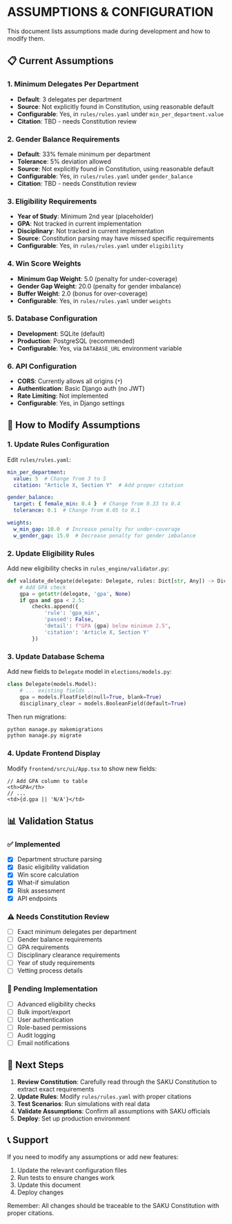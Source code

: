 # ASSUMPTIONS & CONFIGURATION

This document lists assumptions made during development and how to modify them.

## 📋 Current Assumptions

### 1. Minimum Delegates Per Department
- **Default**: 3 delegates per department
- **Source**: Not explicitly found in Constitution, using reasonable default
- **Configurable**: Yes, in `rules/rules.yaml` under `min_per_department.value`
- **Citation**: TBD - needs Constitution review

### 2. Gender Balance Requirements
- **Default**: 33% female minimum per department
- **Tolerance**: 5% deviation allowed
- **Source**: Not explicitly found in Constitution, using reasonable default
- **Configurable**: Yes, in `rules/rules.yaml` under `gender_balance`
- **Citation**: TBD - needs Constitution review

### 3. Eligibility Requirements
- **Year of Study**: Minimum 2nd year (placeholder)
- **GPA**: Not tracked in current implementation
- **Disciplinary**: Not tracked in current implementation
- **Source**: Constitution parsing may have missed specific requirements
- **Configurable**: Yes, in `rules/rules.yaml` under `eligibility`

### 4. Win Score Weights
- **Minimum Gap Weight**: 5.0 (penalty for under-coverage)
- **Gender Gap Weight**: 20.0 (penalty for gender imbalance)
- **Buffer Weight**: 2.0 (bonus for over-coverage)
- **Configurable**: Yes, in `rules/rules.yaml` under `weights`

### 5. Database Configuration
- **Development**: SQLite (default)
- **Production**: PostgreSQL (recommended)
- **Configurable**: Yes, via `DATABASE_URL` environment variable

### 6. API Configuration
- **CORS**: Currently allows all origins (`*`)
- **Authentication**: Basic Django auth (no JWT)
- **Rate Limiting**: Not implemented
- **Configurable**: Yes, in Django settings

## 🔧 How to Modify Assumptions

### 1. Update Rules Configuration
Edit `rules/rules.yaml`:
```yaml
min_per_department:
  value: 5  # Change from 3 to 5
  citation: "Article X, Section Y"  # Add proper citation

gender_balance:
  target: { female_min: 0.4 }  # Change from 0.33 to 0.4
  tolerance: 0.1  # Change from 0.05 to 0.1

weights:
  w_min_gap: 10.0  # Increase penalty for under-coverage
  w_gender_gap: 15.0  # Decrease penalty for gender imbalance
```

### 2. Update Eligibility Rules
Add new eligibility checks in `rules_engine/validator.py`:
```python
def validate_delegate(delegate: Delegate, rules: Dict[str, Any]) -> Dict[str, Any]:
    # Add GPA check
    gpa = getattr(delegate, 'gpa', None)
    if gpa and gpa < 2.5:
        checks.append({
            'rule': 'gpa_min',
            'passed': False,
            'detail': f"GPA {gpa} below minimum 2.5",
            'citation': 'Article X, Section Y'
        })
```

### 3. Update Database Schema
Add new fields to `Delegate` model in `elections/models.py`:
```python
class Delegate(models.Model):
    # ... existing fields ...
    gpa = models.FloatField(null=True, blank=True)
    disciplinary_clear = models.BooleanField(default=True)
```

Then run migrations:
```bash
python manage.py makemigrations
python manage.py migrate
```

### 4. Update Frontend Display
Modify `frontend/src/ui/App.tsx` to show new fields:
```tsx
// Add GPA column to table
<th>GPA</th>
// ...
<td>{d.gpa || 'N/A'}</td>
```

## 📊 Validation Status

### ✅ Implemented
- [x] Department structure parsing
- [x] Basic eligibility validation
- [x] Win score calculation
- [x] What-if simulation
- [x] Risk assessment
- [x] API endpoints

### ⚠️ Needs Constitution Review
- [ ] Exact minimum delegates per department
- [ ] Gender balance requirements
- [ ] GPA requirements
- [ ] Disciplinary clearance requirements
- [ ] Year of study requirements
- [ ] Vetting process details

### 🔄 Pending Implementation
- [ ] Advanced eligibility checks
- [ ] Bulk import/export
- [ ] User authentication
- [ ] Role-based permissions
- [ ] Audit logging
- [ ] Email notifications

## 🎯 Next Steps

1. **Review Constitution**: Carefully read through the SAKU Constitution to extract exact requirements
2. **Update Rules**: Modify `rules/rules.yaml` with proper citations
3. **Test Scenarios**: Run simulations with real data
4. **Validate Assumptions**: Confirm all assumptions with SAKU officials
5. **Deploy**: Set up production environment

## 📞 Support

If you need to modify any assumptions or add new features:
1. Update the relevant configuration files
2. Run tests to ensure changes work
3. Update this document
4. Deploy changes

Remember: All changes should be traceable to the SAKU Constitution with proper citations.